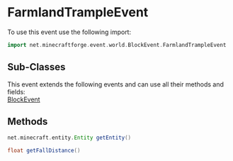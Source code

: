 # FarmlandTrampleEvent

To use this event use the following import:
```groovy
import net.minecraftforge.event.world.BlockEvent.FarmlandTrampleEvent
```

## Sub-Classes
This event extends the following events and can use all their methods and fields: <br>
[BlockEvent](block_event.md)

## Methods
```groovy
net.minecraft.entity.Entity getEntity()
```

```groovy
float getFallDistance()
```
